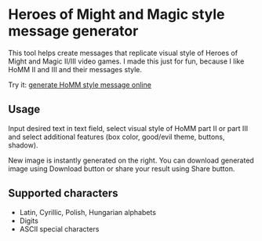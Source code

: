 # Heroes of Might and Magic style message generator

This tool helps create messages that replicate visual style of Heroes of Might and Magic II/III video games. I made this just for fun, because I like HoMM II and III and their messages style.

Try it: [generate HoMM style message online](https://lehazyo.github.io/homm-message-react/)

## Usage

Input desired text in text field, select visual style of HoMM part II or part III and select additional features (box color, good/evil theme, buttons, shadow).

New image is instantly generated on the right. You can download generated image using Download button or share your result using Share button.

## Supported characters

* Latin, Cyrillic, Polish, Hungarian alphabets
* Digits
* ASCII special characters